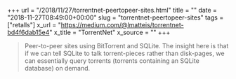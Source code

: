 +++
url = "/2018/11/27/torrentnet-peertopeer-sites.html"
title = ""
date = "2018-11-27T08:49:00+00:00"
slug = "torrentnet-peertopeer-sites"
tags = ["retalls"]
x_url = "https://medium.com/@lmatteis/torrentnet-bd4f6dab15e4"
x_title = "TorrentNet"
x_source = ""
+++


> Peer-to-peer sites using BitTorrent and SQLite. The insight here is that if we can tell SQLite to talk torrent-pieces rather than disk-pages, we can essentially query torrents (torrents containing an SQLite database) on demand.
